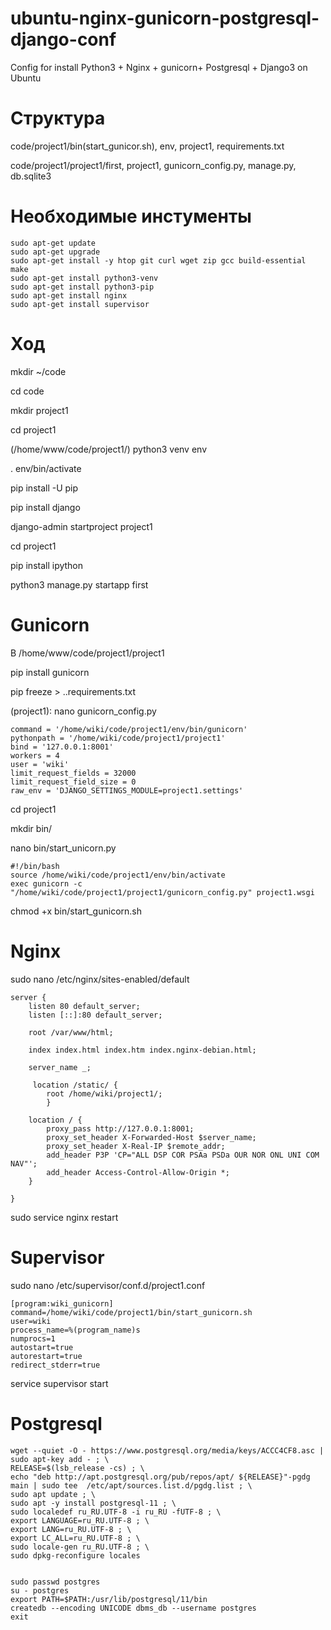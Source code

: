 # ubuntu-nginx-gunicorn-postgresql-django-conf
Config for install Python3 + Nginx + gunicorn+ Postgresql  + Django3 on Ubuntu 

# Структура

code/project1/bin(start_gunicor.sh), env, project1, requirements.txt

code/project1/project1/first, project1, gunicorn_config.py, manage.py, db.sqlite3

# Необходимые инстументы #

```
sudo apt-get update
sudo apt-get upgrade 
sudo apt-get install -y htop git curl wget zip gcc build-essential make
sudo apt-get install python3-venv
sudo apt-get install python3-pip
sudo apt-get install nginx
sudo apt-get install supervisor 
```

# Ход #

mkdir ~/code

cd code

mkdir project1

cd project1

(/home/www/code/project1/) python3 venv env 

. env/bin/activate

pip install -U pip

pip install django

django-admin startproject project1

cd project1

pip install ipython

python3 manage.py startapp first


# Gunicorn
В /home/www/code/project1/project1

pip install gunicorn

pip freeze > ..requirements.txt

(project1): nano gunicorn_config.py


```
command = '/home/wiki/code/project1/env/bin/gunicorn'
pythonpath = '/home/wiki/code/project1/project1'
bind = '127.0.0.1:8001'
workers = 4
user = 'wiki'
limit_request_fields = 32000
limit_request_field_size = 0
raw_env = 'DJANGO_SETTINGS_MODULE=project1.settings'
```

cd project1

mkdir bin/

nano bin/start_unicorn.py

```
#!/bin/bash
source /home/wiki/code/project1/env/bin/activate
exec gunicorn -c "/home/wiki/code/project1/project1/gunicorn_config.py" project1.wsgi
```
chmod +x bin/start_gunicorn.sh

# Nginx

sudo nano /etc/nginx/sites-enabled/default

```
server {
	listen 80 default_server;
	listen [::]:80 default_server;

	root /var/www/html;

	index index.html index.htm index.nginx-debian.html;

	server_name _;
	
	 location /static/ {
		root /home/wiki/project1/;
	    }
	    
	location / {
		proxy_pass http://127.0.0.1:8001;
		proxy_set_header X-Forwarded-Host $server_name;
		proxy_set_header X-Real-IP $remote_addr;
		add_header P3P 'CP="ALL DSP COR PSAa PSDa OUR NOR ONL UNI COM NAV"';
		add_header Access-Control-Allow-Origin *;
	}

}
```

sudo service nginx restart

# Supervisor

sudo nano /etc/supervisor/conf.d/project1.conf

```
[program:wiki_gunicorn]
command=/home/wiki/code/project1/bin/start_gunicorn.sh
user=wiki
process_name=%(program_name)s
numprocs=1
autostart=true
autorestart=true
redirect_stderr=true
```

service supervisor start

# Postgresql

```
wget --quiet -O - https://www.postgresql.org/media/keys/ACCC4CF8.asc | sudo apt-key add - ; \
RELEASE=$(lsb_release -cs) ; \
echo "deb http://apt.postgresql.org/pub/repos/apt/ ${RELEASE}"-pgdg main | sudo tee  /etc/apt/sources.list.d/pgdg.list ; \
sudo apt update ; \
sudo apt -y install postgresql-11 ; \
sudo localedef ru_RU.UTF-8 -i ru_RU -fUTF-8 ; \
export LANGUAGE=ru_RU.UTF-8 ; \
export LANG=ru_RU.UTF-8 ; \
export LC_ALL=ru_RU.UTF-8 ; \
sudo locale-gen ru_RU.UTF-8 ; \
sudo dpkg-reconfigure locales


sudo passwd postgres
su - postgres
export PATH=$PATH:/usr/lib/postgresql/11/bin
createdb --encoding UNICODE dbms_db --username postgres
exit
```
